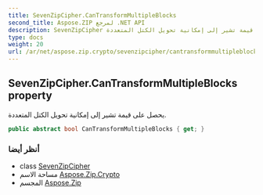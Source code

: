 ```yaml
---
title: SevenZipCipher.CanTransformMultipleBlocks
second_title: Aspose.ZIP لمرجع .NET API
description: SevenZipCipher ملكية. يحصل على قيمة تشير إلى إمكانية تحويل الكتل المتعددة.
type: docs
weight: 20
url: /ar/net/aspose.zip.crypto/sevenzipcipher/cantransformmultipleblocks/
---
```

## SevenZipCipher.CanTransformMultipleBlocks property

يحصل على قيمة تشير إلى إمكانية تحويل الكتل المتعددة.

```csharp
public abstract bool CanTransformMultipleBlocks { get; }
```

### أنظر أيضا

* class [SevenZipCipher](../)
* مساحة الاسم [Aspose.Zip.Crypto](../../sevenzipcipher/)
* المجسم [Aspose.Zip](../../../)


